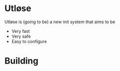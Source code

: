 # Utløse

Utløse is (going to be) a new init system that aims to be
- Very fast
- Very safe
- Easy to configure

# Building
